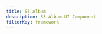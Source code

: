 ```yaml
---
title: S3 Album
description: S3 Album UI Component
filterKey: framework
---
```


<inline-fragment framework="react" src="~/ui-legacy/storage/fragments/react/s3-album.md"></inline-fragment>
<inline-fragment framework="vue" src="~/ui-legacy/storage/fragments/vue/s3-album.md"></inline-fragment>
<inline-fragment framework="angular" src="~/ui-legacy/storage/fragments/angular/s3-album.md"></inline-fragment>
